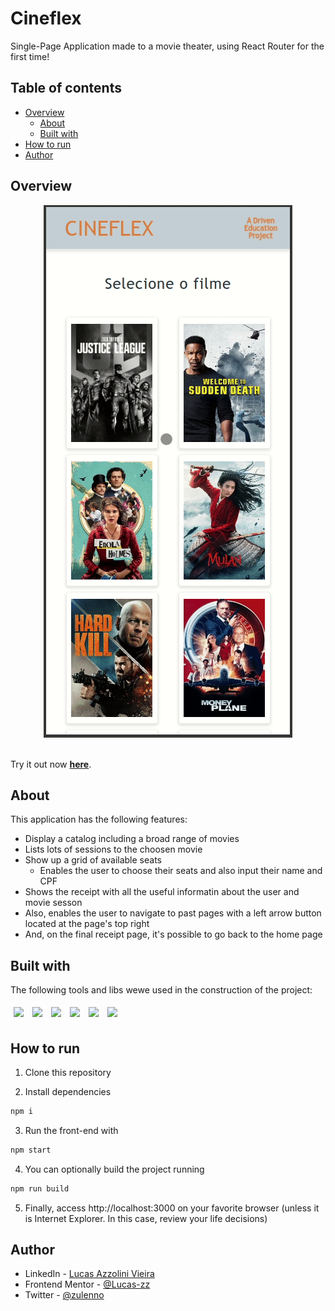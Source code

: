 # Cineflex

Single-Page Application made to a movie theater, using React Router for the first time!

## Table of contents

- [Overview](#overview)
  - [About](#about)
  - [Built with](#built-with)
- [How to run](#how-to-run)
- [Author](#author)

## Overview

<div align='center'>
  <img style='ustify-content: center' src='/src/assets/img/cineflex.gif' />
</div>

<br />

Try it out now <a href="https://lucas-zz-cineflex.vercel.app/" target="_blank"><strong>here</strong></a>.

## About

This application has the following features:
  - Display a catalog including a broad range of movies
  - Lists lots of sessions to the choosen movie
  - Show up a grid of available seats
    - Enables the user to choose their seats and also input their name and CPF
  - Shows the receipt with all the useful informatin about the user and movie sesson
  - Also, enables the user to navigate to past pages with a left arrow button located at the page's top right
  - And, on the final receipt page, it's possible to go back to the home page

## Built with

The following tools and libs wewe used in the construction of the project: <br>

<p>
  <img style='margin: 5px' src='https://img.shields.io/badge/JavaScript-323330?style=for-the-badge&logo=javascript&logoColor=F7DF1E'>
  <img style='margin: 5px' src='https://img.shields.io/badge/HTML5-E34F26?style=for-the-badge&logo=html5&logoColor=white'>
  <img style='margin: 5px' src='https://img.shields.io/badge/CSS3-1572B6?style=for-the-badge&logo=css3&logoColor=white'>
  <img style='margin: 5px;' src='https://img.shields.io/badge/axios%20-%2320232a.svg?&style=for-the-badge&color=informational'>
  <img style='margin: 5px;' src="https://img.shields.io/badge/react-app%20-%2320232a.svg?&style=for-the-badge&color=60ddf9&logo=react&logoColor=%2361DAFB"/>
  <img style='margin: 5px;' src="https://img.shields.io/badge/react_router%20-%2320232a.svg?&style=for-the-badge&logo=react&logoColor=%2361DAFB"/>
</p>


## How to run

1. Clone this repository

2. Install dependencies
```bash
npm i
```

3. Run the front-end with
```bash
npm start
```

4. You can optionally build the project running
```bash
npm run build
```
5. Finally, access http://localhost:3000 on your favorite browser (unless it is Internet Explorer. In this case, review your life decisions)

## Author

- LinkedIn - [Lucas Azzolini Vieira](https://www.linkedin.com/in/azzolinilucas/)
- Frontend Mentor - [@Lucas-zz](https://www.frontendmentor.io/profile/Lucas-zz)
- Twitter - [@zulenno](https://twitter.com/zulenno)
